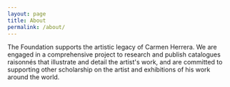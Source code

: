 ```yaml
---
layout: page
title: About
permalink: /about/
---
```


The Foundation supports the artistic legacy of Carmen Herrera. We are engaged in a comprehensive project to research and publish catalogues raisonnés that illustrate and detail the artist's work, and are committed to supporting other scholarship on the artist and exhibitions of his work around the world.
